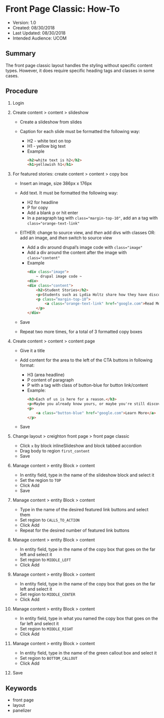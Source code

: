 # Front Page Classic: How-To

* Version: 1.0
* Created: 08/30/2018
* Last Updated: 08/30/2018
* Intended Audience: UCOM

## Summary

The front page classic layout handles the styling without specific content types. However, it does require specific heading tags and classes in some cases.

## Procedure

1. Login

2. Create content > content > slideshow

    * Create a slideshow from slides

    * Caption for each slide must be formatted the following way:
        * H2 - white text on top
        * H1 - yellow big text
        * Example
            ```html
            <h2>white text is h2</h2>
            <h1>yellowish h1</h1>
            ```

3. For featured stories: create content > content > copy box

    * Insert an image, size 386px x 176px

    * Add text. It must be formatted the following way:
        * H2 for headline
        * P for copy
        * Add a blank p or hit enter
        * In a paragraph tag with `class="margin-top-10"`, add an a tag with `class="orange-text-link"`
    * EITHER: change to source view, and _then_ add divs with classes OR: add an image, and _then_ switch to source view
        * Add a div around drupal’s image code with `class="image"`
        * Add a div around the content after the image with `class="content"`
        * Example
            ```html
            <div class="image">
                ~ drupal image code ~
            <div>
            <div class="content">
                <h2>Student Stories</h2>
                <p>Students such as Lydia Holtz share how they have discovered and explored their passions at Creighton.</p>
                <p class=”margin-top-10”>
                    <a class="orange-text-link" href="google.com">Read More</a>
                </p>
            </div>
            ```
    * Save

    * Repeat two more times, for a total of 3 formatted copy boxes

4. Create content > content > content page

    * Give it a title

    * Add content for the area to the left of the CTA buttons in following format:
        * H3 (area headline)
        * P content of paragraph
        * P with a tag with class of button-blue for button link/content
        * Example:
            ```html
            <h3>Each of us is here for a reason.</h3>
            <p>Maybe you already know yours, or maybe you're still discovering it. Either way, at Creighton College of Arts and Sciences, you can create an incredible future filled with possibilities and the ability to make a difference.</p>
            <p>
                <a class="button-blue" href="google.com">Learn More</a>
            </p>
            ```

    * Save

5. Change layout > creighton front page > front page classic
    * Click `x` by block inlineSlideshow and block tabbed accordion
    * Drag body to region `first_content`
    * Save

6. Manage content > entity Block > content
    * In entity field, type in the name of the slideshow block and select it
    * Set the region to `TOP`
    * Click Add
    * Save

7. Manage content > entity Block > content
    * Type in the name of the desired featured link buttons and select them
    * Set region to `CALLS_TO_ACTION`
    * Click Add
    * Repeat for the desired number of featured link buttons

8. Manage content > entity Block > content
    * In entity field, type in the name of the copy box that goes on the far left and select it
    * Set region to `MIDDLE_LEFT`
    * Click Add

9. Manage content > entity Block > content
    * In entity field, type in the name of the copy box that goes on the far left and select it
    * Set region to `MIDDLE_CENTER`
    * Click Add

10. Manage content > entity Block > content
    * In entity field, type in what you named the copy box that goes on the far left and select it
    * Set region to `MIDDLE_RIGHT`
    * Click Add

11. Manage content > entity Block > content
    * In entity field, type in the name of the green callout box and select it
    * Set region to `BOTTOM_CALLOUT`
    * Click Add

12. Save

## Keywords

* front page
* layout
* panelizer

